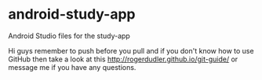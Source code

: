 # android-study-app
Android Studio files for the study-app

Hi guys remember to push before you pull and if you don't know how to use GitHub then take a look at this http://rogerdudler.github.io/git-guide/ or message me if you have any questions.

